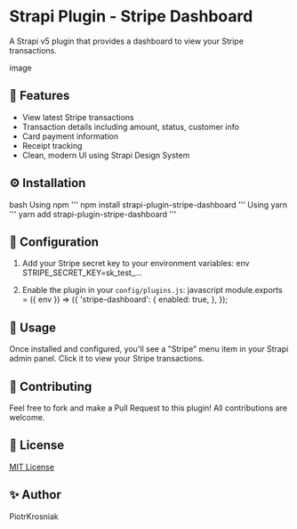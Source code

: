 # Strapi Plugin - Stripe Dashboard

A Strapi v5 plugin that provides a dashboard to view your Stripe transactions.

image

## 🚀 Features

- View latest Stripe transactions
- Transaction details including amount, status, customer info
- Card payment information
- Receipt tracking
- Clean, modern UI using Strapi Design System

## ⚙️ Installation
bash
Using npm
'''
npm install strapi-plugin-stripe-dashboard
'''
Using yarn
'''
yarn add strapi-plugin-stripe-dashboard
'''

## 🔧 Configuration

1. Add your Stripe secret key to your environment variables:
env
STRIPE_SECRET_KEY=sk_test_...

2. Enable the plugin in your `config/plugins.js`:
javascript
module.exports = ({ env }) => ({
'stripe-dashboard': {
enabled: true,
},
});


## 🎯 Usage

Once installed and configured, you'll see a "Stripe" menu item in your Strapi admin panel. Click it to view your Stripe transactions.

## 🤝 Contributing

Feel free to fork and make a Pull Request to this plugin! All contributions are welcome.

## 📝 License

[MIT License](LICENSE)

## ✨ Author

PiotrKrosniak 